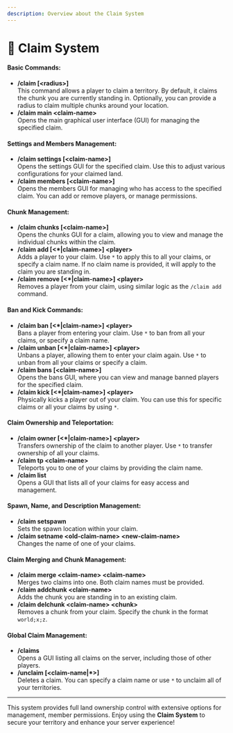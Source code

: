 ```yaml
---
description: Overview about the Claim System
---
```


# 🎩 Claim System

#### Basic Commands:

* **/claim \[\<radius>]**\
  This command allows a player to claim a territory. By default, it claims the chunk you are currently standing in. Optionally, you can provide a radius to claim multiple chunks around your location.
* **/claim main \<claim-name>**\
  Opens the main graphical user interface (GUI) for managing the specified claim.

#### Settings and Members Management:

* **/claim settings \[\<claim-name>]**\
  Opens the settings GUI for the specified claim. Use this to adjust various configurations for your claimed land.
* **/claim members \[\<claim-name>]**\
  Opens the members GUI for managing who has access to the specified claim. You can add or remove players, or manage permissions.

#### Chunk Management:

* **/claim chunks \[\<claim-name>]**\
  Opens the chunks GUI for a claim, allowing you to view and manage the individual chunks within the claim.
* **/claim add \[<\*|claim-name>] \<player>**\
  Adds a player to your claim. Use `*` to apply this to all your claims, or specify a claim name. If no claim name is provided, it will apply to the claim you are standing in.
* **/claim remove \[<\*|claim-name>] \<player>**\
  Removes a player from your claim, using similar logic as the `/claim add` command.

#### Ban and Kick Commands:

* **/claim ban \[<\*|claim-name>] \<player>**\
  Bans a player from entering your claim. Use `*` to ban from all your claims, or specify a claim name.
* **/claim unban \[<\*|claim-name>] \<player>**\
  Unbans a player, allowing them to enter your claim again. Use `*` to unban from all your claims or specify a claim.
* **/claim bans \[\<claim-name>]**\
  Opens the bans GUI, where you can view and manage banned players for the specified claim.
* **/claim kick \[<\*|claim-name>] \<player>**\
  Physically kicks a player out of your claim. You can use this for specific claims or all your claims by using `*`.

#### Claim Ownership and Teleportation:

* **/claim owner \[<\*|claim-name>] \<player>** \
  Transfers ownership of the claim to another player. Use `*` to transfer ownership of all your claims.
* **/claim tp \<claim-name>**\
  Teleports you to one of your claims by providing the claim name.
* **/claim list**\
  Opens a GUI that lists all of your claims for easy access and management.

#### Spawn, Name, and Description Management:

* **/claim setspawn**\
  Sets the spawn location within your claim.
* **/claim setname \<old-claim-name> \<new-claim-name>**\
  Changes the name of one of your claims.

#### Claim Merging and Chunk Management:

* **/claim merge \<claim-name> \<claim-name>**\
  Merges two claims into one. Both claim names must be provided.
* **/claim addchunk \<claim-name>**\
  Adds the chunk you are standing in to an existing claim.
* **/claim delchunk \<claim-name> \<chunk>**\
  Removes a chunk from your claim. Specify the chunk in the format `world;x;z`.

#### Global Claim Management:

* **/claims**\
  Opens a GUI listing all claims on the server, including those of other players.
* **/unclaim \[\<claim-name|\*>]**\
  Deletes a claim. You can specify a claim name or use `*` to unclaim all of your territories.

***

This system provides full land ownership control with extensive options for management, member permissions. Enjoy using the **Claim System** to secure your territory and enhance your server experience!

